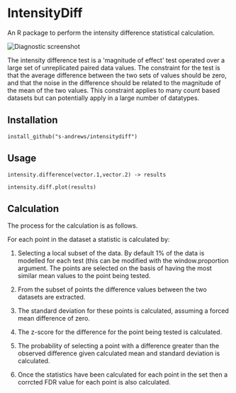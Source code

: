 # IntensityDiff
An R package to perform the intensity difference statistical calculation.

![Diagnostic screenshot](https://raw.githubusercontent.com/s-andrews/intensitydiff/master/man/diagnostic_plots.png)

The intensity difference test is a 'magnitude of effect' test operated over a large set of unreplicated paired data values.  The constraint for the test is that the average difference between the two sets of values should be zero, and that the noise in the difference should be related to the magnitude of the mean of the two values.  This constraint applies to many count based datasets but can potentially apply in a large number of datatypes.

## Installation
```
install_github("s-andrews/intensitydiff")
```

## Usage
```
intensity.difference(vector.1,vector.2) -> results

intensity.diff.plot(results)
```

## Calculation
The process for the calculation is as follows.

For each point in the dataset a statistic is calculated by:

1. Selecting a local subset of the data.  By default 1% of the data is modelled for each test (this can be modified with the window.proportion argument.  The points are selected on the basis of having the most similar mean values to the point being tested.

2. From the subset of points the difference values between the two datasets are extracted.

3. The standard deviation for these points is calculated, assuming a forced mean difference of zero.

4. The z-score for the difference for the point being tested is calculated.

5. The probability of selecting a point with a difference greater than the observed difference given calculated mean and standard deviation is calculated.
   
6. Once the statistics have been calculated for each point in the set then a corrcted FDR value for each point is also calculated.


